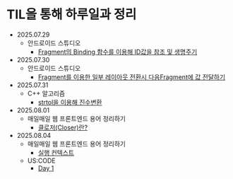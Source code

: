 # TIL을 통해 하루일과 정리
- 2025.07.29
  - 안드로이드 스튜디오
    -  [Fragment의 Binding 함수를 이용해 ID값을 참조 및 생명주기](https://github.com/b-hyoung/TIL/blob/master/TIL/2025-07-29.md)
- 2025.07.30
  - 안드로이드 스튜디오
    - [Fragment를 이용한 일부 레이아웃 전환시 다음Fragment에 값 전달하기](https://github.com/b-hyoung/TIL/blob/master/TIL/2025-07-30.md)
- 2025.07.31
  - C++ 알고리즘 
      - [strtol을 이용해 진수변환](https://github.com/b-hyoung/TIL/blob/master/TIL/2025-07-31.md)
- 2025.08.01
  - 매일매일 웹 프론트엔드 용어 정리하기
    - [클로저(Closer)란?](https://github.com/b-hyoung/TIL/blob/master/TIL/2025-08-01.md)
- 2025.08.04
  - 매일매일 웹 프론트엔드 용어 정리하기
    - [실행 컨텍스트](https://github.com/b-hyoung/TIL/blob/master/TIL/2025-08-04.md)
  - US:CODE
    - [Day 1]()